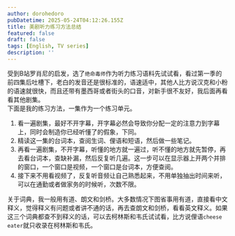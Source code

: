 ```yaml
---
author: dorohedoro
pubDatetime: 2025-05-24T04:12:26.155Z
title: 美剧听力练习方法总结
featured: false
draft: false
tags: [English, TV series]
description: ''
---
```


受到B站罗肖尼的启发，选了`绝命毒师`作为听力练习语料先试试看，看过第一季的前四集后吐槽下，老白的发音还是很标准的，语速适中，其他人比方说汉克和小粉的语速就很快，而且还带有墨西哥或者街头的口音，对新手很不友好，我后面再看看其他剧集。<br>
下面是我的练习方法，一集作为一个练习单元。
1. 看一遍剧集，最好不开字幕，开字幕必然会导致你分配一定的注意力到字幕上，同时会制造你已经听懂了的假象，下同。
2. 精读这一集的台词本，查阅生词、俚语和短语，然后做一些笔记。
3. 再看一遍剧集，不开字幕，听懂的地方就一遍过，听不懂的地方就先暂停，再去看台词本，查缺补漏，然后反复听几遍。这一步可以在显示器上开两个并排的窗口，一个窗口是视频，一个窗口是台词本，方便查阅。
4. 接下来不用看视频了，反复听音频让自己熟悉起来，不用单独抽出时间来听，可以在通勤或者做家务的时候听，次数不限。<br>

关于词典，我一般用有道、朗文和剑桥。大多数情况下图省事用有道，直接看中文释义，觉得释义有问题或者讲不通的话，再去查朗文和剑桥，看看英文释义。如果这三个词典都查不到释义的话，可以去柯林斯和韦氏试试看，比方说俚语`cheese eater`就只收录在柯林斯和韦氏。